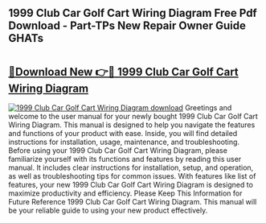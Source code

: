 ## 1999 Club Car Golf Cart Wiring Diagram Free Pdf Download - Part-TPs New Repair Owner Guide GHATs

# <h2><a href="http://dfmzdj.blite.top/?on=1999+Club+Car+Golf+Cart+Wiring+Diagram">🔗Download New 👉🔴 1999 Club Car Golf Cart Wiring Diagram</a></h2>

[![1999 Club Car Golf Cart Wiring Diagram download](https://i.imgur.com/lujVjoI.png)](http://dfmzdj.blite.top/?on=1999+Club+Car+Golf+Cart+Wiring+Diagram)
Greetings and welcome to the user manual for your newly bought 1999 Club Car Golf Cart Wiring Diagram. This manual is designed to help you navigate the features and functions of your product with ease. Inside, you will find detailed instructions for installation, usage, maintenance, and troubleshooting. Before using your 1999 Club Car Golf Cart Wiring Diagram, please familiarize yourself with its functions and features by reading this user manual. It includes clear instructions for installation, setup, and operation, as well as troubleshooting tips for common issues. With features like list of features, your new 1999 Club Car Golf Cart Wiring Diagram is designed to maximize productivity and efficiency. Please Keep This Information for Future Reference 1999 Club Car Golf Cart Wiring Diagram. This manual will be your reliable guide to using your new product effectively.
